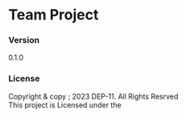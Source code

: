 # Team Project

### Version
0.1.0
### License

Copyright & copy ; 2023 DEP-11. All Rights Resrved <br>
This project is Licensed under the